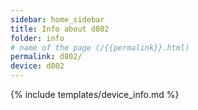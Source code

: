 ```yaml
---
sidebar: home_sidebar
title: Info about d802
folder: info
# name of the page (/{{permalink}}.html)
permalink: d802/
device: d802
---
```

{% include templates/device_info.md %}
